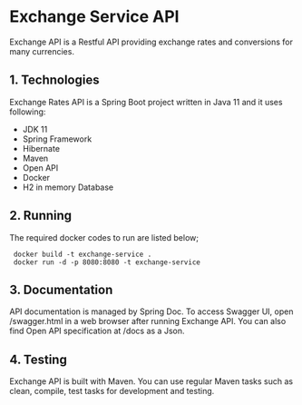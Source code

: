# Exchange Service API

Exchange API is a Restful API providing exchange rates and conversions for many currencies.


## 1. Technologies

Exchange Rates API is a Spring Boot project written in Java 11 and it uses following:

- JDK 11
- Spring Framework
- Hibernate
- Maven
- Open API
- Docker
- H2 in memory Database


## 2. Running

The required docker codes to run are listed below;

	 docker build -t exchange-service . 
     docker run -d -p 8080:8080 -t exchange-service


## 3. Documentation

API documentation is managed by Spring Doc. To access Swagger UI, open /swagger.html in a web browser after running Exchange API. You can also find Open API specification at /docs as a Json.

## 4. Testing

Exchange API is built with Maven. You can use regular Maven tasks such as clean, compile, test tasks for development and testing.